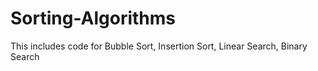 # Sorting-Algorithms
This includes code for Bubble Sort, Insertion Sort, Linear Search, Binary Search
